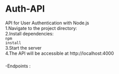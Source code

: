 # Auth-API
API for User Authentication with Node.js
<br>
1.Navigate to the project directory:<br>
2.Install dependencies:<br>
  <code>npm install</code><br>
3.Start the server<br>
4.The API will be accessible at http://localhost:4000<br>

###
-Endpoints : 
  
